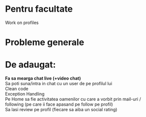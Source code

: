 <h1>Pentru facultate</h1>
Work on profiles
<h1>Probleme generale</h1>

<h1>De adaugat:</h1>
<b>Fa sa mearga chat live (+video chat)</b><br>
Sa poti suna/intra in chat cu un user de pe profilul lui<br>
Clean code<br>
Exception Handling<br>
Pe Home sa fie activitatea oamenilor cu care a vorbit prin mail-uri / following (pe care ii face apasand pe follow pe profil)<br>
Sa lasi review pe profil (fiecare sa aiba un social rating)<br>
